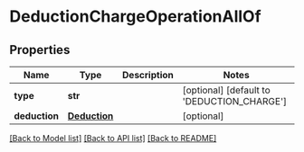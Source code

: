 # DeductionChargeOperationAllOf

## Properties
Name | Type | Description | Notes
------------ | ------------- | ------------- | -------------
**type** | **str** |  | [optional] [default to 'DEDUCTION_CHARGE']
**deduction** | [**Deduction**](Deduction.md) |  | [optional] 

[[Back to Model list]](../README.md#documentation-for-models) [[Back to API list]](../README.md#documentation-for-api-endpoints) [[Back to README]](../README.md)


